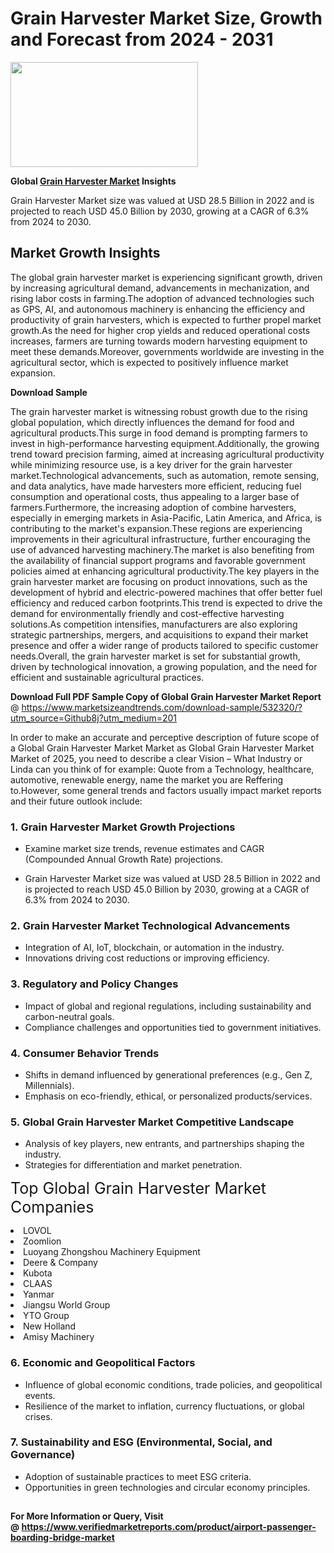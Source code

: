 <H1>Grain Harvester Market Size, Growth and Forecast from 2024 - 2031</H1><img class="aligncenter size-medium wp-image-584254" src="https://thirdeyenews.in/wp-content/uploads/2024/09/Global-Market-Research-300x168.jpeg" alt="" width="300" height="168" /><p><strong>Global&nbsp;<a href="https://www.marketsizeandtrends.com/download-sample/532320/?utm_source=Github8j?utm_medium=201">Grain Harvester Market</a> Insights</strong></p><p>Grain Harvester Market size was valued at USD 28.5 Billion in 2022 and is projected to reach USD 45.0 Billion by 2030, growing at a CAGR of 6.3% from 2024 to 2030.</p><p><h2>Market Growth Insights</h2> <p>The global grain harvester market is experiencing significant growth, driven by increasing agricultural demand, advancements in mechanization, and rising labor costs in farming.The adoption of advanced technologies such as GPS, AI, and autonomous machinery is enhancing the efficiency and productivity of grain harvesters, which is expected to further propel market growth.As the need for higher crop yields and reduced operational costs increases, farmers are turning towards modern harvesting equipment to meet these demands.Moreover, governments worldwide are investing in the agricultural sector, which is expected to positively influence market expansion.</p> <p><strong>Download Sample</strong></p> <p>The grain harvester market is witnessing robust growth due to the rising global population, which directly influences the demand for food and agricultural products.This surge in food demand is prompting farmers to invest in high-performance harvesting equipment.Additionally, the growing trend toward precision farming, aimed at increasing agricultural productivity while minimizing resource use, is a key driver for the grain harvester market.Technological advancements, such as automation, remote sensing, and data analytics, have made harvesters more efficient, reducing fuel consumption and operational costs, thus appealing to a larger base of farmers.Furthermore, the increasing adoption of combine harvesters, especially in emerging markets in Asia-Pacific, Latin America, and Africa, is contributing to the market's expansion.These regions are experiencing improvements in their agricultural infrastructure, further encouraging the use of advanced harvesting machinery.The market is also benefiting from the availability of financial support programs and favorable government policies aimed at enhancing agricultural productivity.The key players in the grain harvester market are focusing on product innovations, such as the development of hybrid and electric-powered machines that offer better fuel efficiency and reduced carbon footprints.This trend is expected to drive the demand for environmentally friendly and cost-effective harvesting solutions.As competition intensifies, manufacturers are also exploring strategic partnerships, mergers, and acquisitions to expand their market presence and offer a wider range of products tailored to specific customer needs.Overall, the grain harvester market is set for substantial growth, driven by technological innovation, a growing population, and the need for efficient and sustainable agricultural practices.<p><span class=""><strong>Download Full PDF Sample Copy of Global Grain Harvester Market Report</strong> @ <a href="https://www.marketsizeandtrends.com/download-sample/532320/?utm_source=Github8j?utm_medium=201" target="_blank">https://www.marketsizeandtrends.com/download-sample/532320/?utm_source=Github8j?utm_medium=201</a></span></p><p>In order to make an accurate and perceptive description of future scope of a Global&nbsp;Grain Harvester Market Market as Global&nbsp;Grain Harvester Market Market of 2025, you need to describe a clear Vision &ndash; What Industry or Linda can you think of for example: Quote from a Technology, healthcare, automotive, renewable energy, name the market you are Reffering to.However, some general trends and factors usually impact market reports and their future outlook include:</p><h3>1.&nbsp;<strong>Grain Harvester Market Growth Projections</strong></h3><ul><li>Examine market size trends, revenue estimates and CAGR (Compounded Annual Growth Rate) projections.</li><li><p>Grain Harvester Market size was valued at USD 28.5 Billion in 2022 and is projected to reach USD 45.0 Billion by 2030, growing at a CAGR of 6.3% from 2024 to 2030.</p></li></ul><h3>2.&nbsp;<strong>Grain Harvester Market Technological Advancements</strong></h3><ul><li>Integration of AI, IoT, blockchain, or automation in the industry.</li><li>Innovations driving cost reductions or improving efficiency.</li></ul><h3>3.&nbsp;<strong>Regulatory and Policy Changes</strong></h3><ul><li>Impact of global and regional regulations, including sustainability and carbon-neutral goals.</li><li>Compliance challenges and opportunities tied to government initiatives.</li></ul><h3>4.&nbsp;<strong>Consumer Behavior Trends</strong></h3><ul><li>Shifts in demand influenced by generational preferences (e.g., Gen Z, Millennials).</li><li>Emphasis on eco-friendly, ethical, or personalized products/services.</li></ul><h3>5.&nbsp;<strong>Global Grain Harvester Market Competitive Landscape</strong></h3><ul><li>Analysis of key players, new entrants, and partnerships shaping the industry.</li><li>Strategies for differentiation and market penetration.</li></ul><p data-pm-slice="1 1 []"><span style="color: inherit; font-family: inherit; font-size: 25px;">Top Global Grain Harvester Market Companies</span></p><div class="" data-test-id=""><p><li>LOVOL</li><li> Zoomlion</li><li> Luoyang Zhongshou Machinery Equipment</li><li> Deere & Company</li><li> Kubota</li><li> CLAAS</li><li> Yanmar</li><li> Jiangsu World Group</li><li> YTO Group</li><li> New Holland</li><li> Amisy Machinery</li></p></div><h3>6.&nbsp;<strong>Economic and Geopolitical Factors</strong></h3><ul><li>Influence of global economic conditions, trade policies, and geopolitical events.</li><li>Resilience of the market to inflation, currency fluctuations, or global crises.</li></ul><h3>7.&nbsp;<strong>Sustainability and ESG (Environmental, Social, and Governance)</strong></h3><ul><li>Adoption of sustainable practices to meet ESG criteria.</li><li>Opportunities in green technologies and circular economy principles.</li></ul><h2><strong style="font-size: 14px;">For More Information or Query, Visit @&nbsp;</strong><a style="background-color: #ffffff; font-size: 14px;" href="https://www.marketsizeandtrends.com/report/grain-harvester-market/" target="_blank">https://www.verifiedmarketreports.com/product/airport-passenger-boarding-bridge-market</a></h2>